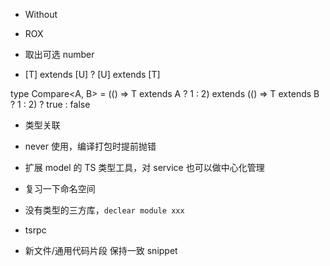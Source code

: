 
- Without

- ROX

- 取出可选 number

- [T] extends [U] ? [U] extends [T]


type Compare<A, B> =
  (<T>() => T extends A ? 1 : 2) extends
  (<T>() => T extends B ? 1 : 2)
  ? true : false

- 类型关联

- never 使用，编译打包时提前抛错

- 扩展 model 的 TS 类型工具，对 service 也可以做中心化管理

- 复习一下命名空间

- 没有类型的三方库，`declear module xxx`

- tsrpc

- 新文件/通用代码片段 保持一致 snippet